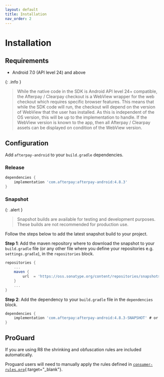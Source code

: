 ```yaml
---
layout: default
title: Installation
nav_order: 2
---
```


# Installation

## Requirements

- Android 7.0 (API level 24) and above

{: .info }
> While the native code in the SDK is Android API level 24+ compatible, the Afterpay / Clearpay checkout is a WebView wrapper for the web checkout which requires specific browser features. This means that while the SDK code will run, the checkout will depend on the version of WebView that the user has installed. As this is independent of the OS version, this will be up to the implementation to handle. If the WebView version is known to the app, then all Afterpay / Clearpay assets can be displayed on condition of the WebView version.

## Configuration

Add `afterpay-android` to your `build.gradle` dependencies.

### Release

``` gradle
dependencies {
    implementation 'com.afterpay:afterpay-android:4.8.3'
}
```

### Snapshot

{: .alert }
> Snapshot builds are available for testing and development purposes. These builds are not recommended for production use.

Follow the steps below to add the latest snapshot build to your project.

**Step 1**: Add the maven repository where to download the snapshot to your `build.gradle` file (or any other file where you define your repositories e.g. `settings.gradle`), in the `repositories` block.

``` gradle
repositories {
    ...
    maven {
        url  = 'https://oss.sonatype.org/content/repositories/snapshots/'
    }
    ...
}
```

**Step 2**: Add the dependency to your `build.gradle` file in the `dependencies` block.

``` gradle
dependencies {
    implementation 'com.afterpay:afterpay-android:4.8.3-SNAPSHOT' # or specific "vX.X.X-SNAPSHOT" version of this library.
}
```

## ProGuard

If you are using R8 the shrinking and obfuscation rules are included automatically.

Proguard users will need to manually apply the rules defined in [`consumer-rules.pro`][proguard-rules]{:target="_blank"}.

[proguard-rules]: https://github.com/afterpay/sdk-android/blob/master/afterpay/consumer-rules.pro
